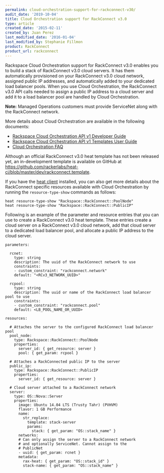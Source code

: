 ```yaml
---
permalink: cloud-orchestration-support-for-rackconnect-v30/
audit_date: '2019-10-04'
title: Cloud Orchestration support for RackConnect v3.0
type: article
created_date: '2015-02-11'
created_by: Juan Perez
last_modified_date: '2016-01-04'
last_modified_by: Stephanie Fillmon
product: RackConnect
product_url: rackconnect
---
```


Rackspace Cloud Orchestration support for RackConnect v3.0 enables you
to build a stack of RackConnect v3.0 cloud servers. It has them
automatically provisioned on your RackConnect v3.0 cloud network,
assigned public IP addresses, and automatically added to your
dedicated load balancer pools. When you use Cloud Orchestration, the
RackConnect v3.0 API calls needed to assign a public IP address to a cloud
server and add it to a load balancer pool are handled by Cloud
Orchestration.

**Note:** Managed Operations customers must
provide ServiceNet along with the RackConnect
network.

More details about Cloud Orchestration are available in the following documents:

-   [Rackspace Cloud Orchestration API v1 Developer Guide](https://developer.rackspace.com/docs/cloud-orchestration/v1/developer-guide/)
-   [Rackspace Cloud Orchestration API v1 Templates User Guide](https://developer.rackspace.com/docs/user-guides/orchestration/)
-   [Cloud Orchestration FAQ](/how-to/cloud-orchestration-faq)

Although an official RackConnect v3.0 heat template has not been
released yet, an in-development template is available on GitHub at
<https://github.com/rackerlabs/heat-ci/blob/master/dev/rackconnect.template>.

If you have the [heat client](https://developer.rackspace.com/docs/cloud-orchestration/v1/developer-guide/#using-the-heat-client)
installed, you can also get more details about the RackConnect specific
resources available with Cloud Orchestration by running the
`resource-type-show` commands as follows:

    heat resource-type-show "Rackspace::RackConnect::PoolNode"
    heat resource-type-show "Rackspace::RackConnect::PublicIP"

Following is an example of the parameter and resource entries that you
can use to create a RackConnect v3.0 heat template. These entries create
a cloud server on a RackConnect v3.0 cloud network, add that cloud
server to a dedicated load balancer pool, and allocate a public IP
address to the cloud server.

    parameters:

      rcnet:
        type: string
        description: The uuid of the RackConnect network to use
        constraints:
        - custom_constraint: "rackconnect.network"
        default: "<RCv3_NETWORK_UUID>"

      rcpool:
        type: string
        description: The uuid or name of the RackConnect load balancer pool to use
        constraints:
        - custom_constraint: "rackconnect.pool"
        default: <LB_POOL_NAME_OR_UUID>

    resources:

      # Attaches the server to the configured RackConnect load balancer pool
      pool_node:
        type: Rackspace::RackConnect::PoolNode
        properties:
          server_id: { get_resource: server }
          pool: { get_param: rcpool }

      # Attaches a RackConnected public IP to the server
      public_ip:
        type: Rackspace::RackConnect::PublicIP
        properties:
          server_id: { get_resource: server }

      # Cloud server attached to a RackConnect network
      server:
        type: OS::Nova::Server
        properties:
          image: Ubuntu 14.04 LTS (Trusty Tahr) (PVHVM)
          flavor: 1 GB Performance
          name:
            str_replace:
              template: stack-server
              params:
                stack: { get_param: "OS::stack_name" }
          networks:
          # Can only assign the server to a RackConnect network
          # and optionally ServiceNet. Cannot assign to the
          # PublicNet
          - uuid: { get_param: rcnet }
          metadata:
            rax-heat: { get_param: "OS::stack_id" }
            stack-name: { get_param: "OS::stack_name" }
